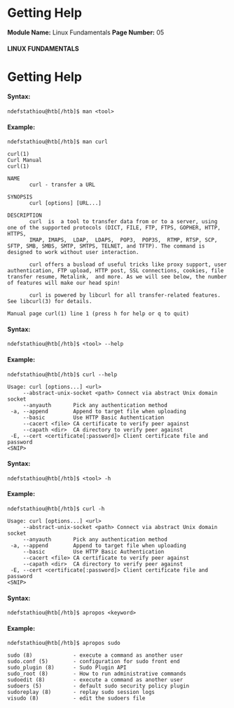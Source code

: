 <!--
 // Platform: Academy
// URL: https://academy.hackthebox.com/module/18/section/67
// Platform Version: V1
// Module ID: 18
// Module Name: Linux Fundamentals
// Module Difficulty: Fundamental
// Section ID: 67
// Section Title: Getting Help
// Page Title: Linux Fundamentals
// Page Number: 05
-->

# Getting Help

**Module Name:** Linux Fundamentals **Page Number:** 05

#### LINUX FUNDAMENTALS

# Getting Help

#### Syntax:

``` shell-session
ndefstathiou@htb[/htb]$ man <tool>
```

#### Example:

``` shell-session
ndefstathiou@htb[/htb]$ man curl
```

``` shell-session
curl(1)                                                             Curl Manual                                                            curl(1)

NAME
       curl - transfer a URL

SYNOPSIS
       curl [options] [URL...]

DESCRIPTION
       curl  is  a tool to transfer data from or to a server, using one of the supported protocols (DICT, FILE, FTP, FTPS, GOPHER, HTTP, HTTPS,  
       IMAP, IMAPS,  LDAP,  LDAPS,  POP3,  POP3S,  RTMP, RTSP, SCP, SFTP, SMB, SMBS, SMTP, SMTPS, TELNET, and TFTP). The command is designed to work without user interaction.

       curl offers a busload of useful tricks like proxy support, user authentication, FTP upload, HTTP post, SSL connections, cookies, file transfer resume, Metalink,  and more. As we will see below, the number of features will make our head spin!

       curl is powered by libcurl for all transfer-related features.  See libcurl(3) for details.

Manual page curl(1) line 1 (press h for help or q to quit)
```

#### Syntax:

``` shell-session
ndefstathiou@htb[/htb]$ <tool> --help
```

#### Example:

``` shell-session
ndefstathiou@htb[/htb]$ curl --help

Usage: curl [options...] <url>
     --abstract-unix-socket <path> Connect via abstract Unix domain socket
     --anyauth       Pick any authentication method
 -a, --append        Append to target file when uploading
     --basic         Use HTTP Basic Authentication
     --cacert <file> CA certificate to verify peer against
     --capath <dir>  CA directory to verify peer against
 -E, --cert <certificate[:password]> Client certificate file and password
<SNIP>
```

#### Syntax:

``` shell-session
ndefstathiou@htb[/htb]$ <tool> -h
```

#### Example:

``` shell-session
ndefstathiou@htb[/htb]$ curl -h

Usage: curl [options...] <url>
     --abstract-unix-socket <path> Connect via abstract Unix domain socket
     --anyauth       Pick any authentication method
 -a, --append        Append to target file when uploading
     --basic         Use HTTP Basic Authentication
     --cacert <file> CA certificate to verify peer against
     --capath <dir>  CA directory to verify peer against
 -E, --cert <certificate[:password]> Client certificate file and password
<SNIP>
```

#### Syntax:

``` shell-session
ndefstathiou@htb[/htb]$ apropos <keyword>
```

#### Example:

``` shell-session
ndefstathiou@htb[/htb]$ apropos sudo

sudo (8)             - execute a command as another user
sudo.conf (5)        - configuration for sudo front end
sudo_plugin (8)      - Sudo Plugin API
sudo_root (8)        - How to run administrative commands
sudoedit (8)         - execute a command as another user
sudoers (5)          - default sudo security policy plugin
sudoreplay (8)       - replay sudo session logs
visudo (8)           - edit the sudoers file
```

####